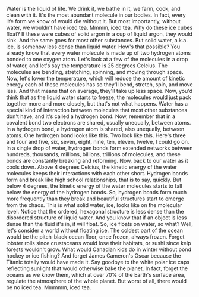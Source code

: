 Water is the liquid of life. We drink it, we bathe in it, we farm, cook, and clean with it. It's the most abundant molecule in our bodies. In fact, every life form we know of would die without it. But most importantly, without water, we wouldn't have iced tea. Mmmm, iced tea. Why do these ice cubes float? If these were cubes of solid argon in a cup of liquid argon, they would sink. And the same goes for most other substances. But solid water, a.k.a. ice, is somehow less dense than liquid water. How's that possible? You already know that every water molecule is made up of two hydrogen atoms bonded to one oxygen atom. Let's look at a few of the molecules in a drop of water, and let's say the temperature is 25 degrees Celcius. The molecules are bending, stretching, spinning, and moving through space. Now, let's lower the temperature, which will reduce the amount of kinetic energy each of these molecules has so they'll bend, stretch, spin, and move less. And that means that on average, they'll take up less space. Now, you'd think that as the liquid water starts to freeze, the molecules would just pack together more and more closely, but that's not what happens. Water has a special kind of interaction between molecules that most other substances don't have, and it's called a hydrogen bond. Now, remember that in a covalent bond two electrons are shared, usually unequally, between atoms. In a hydrogen bond, a hydrogen atom is shared, also unequally, between atoms. One hydrogen bond looks like this. Two look like this. Here's three and four and five, six, seven, eight, nine, ten, eleven, twelve, I could go on. In a single drop of water, hydrogen bonds form extended networks between hundreds, thousands, millions, billions, trillions of molecules, and these bonds are constantly breaking and reforming. Now, back to our water as it cools down. Above 4 degrees Celcius, the kinetic energy of the water molecules keeps their interactions with each other short. Hydrogen bonds form and break like high school relationships, that is to say, quickly. But below 4 degrees, the kinetic energy of the water molecules starts to fall below the energy of the hydrogen bonds. So, hydrogen bonds form much more frequently than they break and beautiful structures start to emerge from the chaos. This is what solid water, ice, looks like on the molecular level. Notice that the ordered, hexagonal structure is less dense than the disordered structure of liquid water. And you know that if an object is less dense than the fluid it's in, it will float. So, ice floats on water, so what? Well, let's consider a world without floating ice. The coldest part of the ocean would be the pitch-black ocean floor, once frozen, always frozen. Forget lobster rolls since crustaceans would lose their habitats, or sushi since kelp forests wouldn't grow. What would Canadian kids do in winter without pond hockey or ice fishing? And forget James Cameron's Oscar because the Titanic totally would have made it. Say goodbye to the white polar ice caps reflecting sunlight that would otherwise bake the planet. In fact, forget the oceans as we know them, which at over 70% of the Earth's surface area, regulate the atmosphere of the whole planet. But worst of all, there would be no iced tea. Mmmmm, iced tea. 